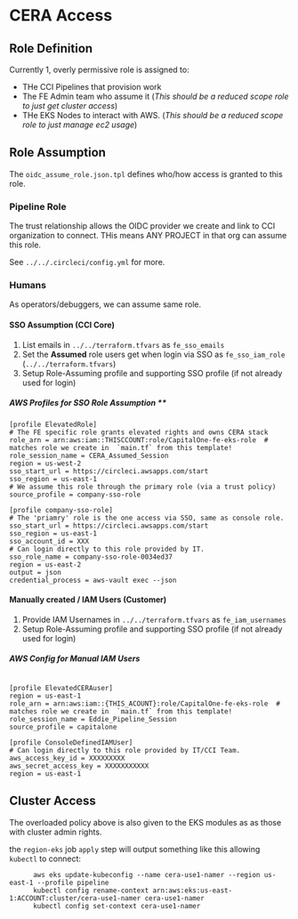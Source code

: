 # CERA Access

## Role Definition

Currently 1, overly permissive role is assigned to:
- THe CCI Pipelines that provision work
- The FE Admin team who assume it (_This should be a reduced scope role to just get cluster access_)
- THe EKS Nodes to interact with AWS. (_This should be a reduced scope role to just manage ec2 usage_)


## Role Assumption

The `oidc_assume_role.json.tpl` defines who/how access is granted to this role.

### Pipeline Role 

The trust relationship allows the OIDC provider we create and link to CCI organization to connect.  THis means ANY PROJECT in that org can assume this role.

See `../../.circleci/config.yml` for more.

### Humans

As operators/debuggers, we can assume same role.  


#### SSO Assumption (CCI Core)

1) List emails in `../../terraform.tfvars` as `fe_sso_emails`
2) Set the **Assumed** role users get when login via SSO as `fe_sso_iam_role` (`../../terraform.tfvars`)
3) Setup Role-Assuming profile and supporting SSO profile (if not already used for login)

##### AWS Profiles for SSO Role Assumption **

```
[profile ElevatedRole]
# The FE specific role grants elevated rights and owns CERA stack
role_arn = arn:aws:iam::THISCCOUNT:role/CapitalOne-fe-eks-role  # matches role we create in  `main.tf` from this template!
role_session_name = CERA_Assumed_Session
region = us-west-2
sso_start_url = https://circleci.awsapps.com/start
sso_region = us-east-1
# We assume this role through the primary role (via a trust policy)
source_profile = company-sso-role

[profile company-sso-role]
# The 'priamry' role is the one access via SSO, same as console role.
sso_start_url = https://circleci.awsapps.com/start
sso_region = us-east-1
sso_account_id = XXX
# Can login directly to this role provided by IT.
sso_role_name = company-sso-role-0034ed37
region = us-east-2
output = json
credential_process = aws-vault exec --json
```



#### Manually created / IAM Users (Customer)


1) Provide IAM Usernames in `../../terraform.tfvars` as `fe_iam_usernames`
2) Setup Role-Assuming profile and supporting SSO profile (if not already used for login)

##### AWS Config for Manual IAM Users

```

[profile ElevatedCERAuser]
region = us-east-1
role_arn = arn:aws:iam::{THIS_ACOUNT}:role/CapitalOne-fe-eks-role  # matches role we create in  `main.tf` from this template!
role_session_name = Eddie_Pipeline_Session
source_profile = capitalone

[profile ConsoleDefinedIAMUser]
# Can login directly to this role provided by IT/CCI Team.
aws_access_key_id = XXXXXXXXX
aws_secret_access_key = XXXXXXXXXXX
region = us-east-1
```



## Cluster Access

The overloaded policy above is also given to the EKS modules as as those with cluster admin rights.

the `region-eks` job `apply` step will output something like this allowing `kubectl` to connect:

```
      aws eks update-kubeconfig --name cera-use1-namer --region us-east-1 --profile pipeline
      kubectl config rename-context arn:aws:eks:us-east-1:ACCOUNT:cluster/cera-use1-namer cera-use1-namer
      kubectl config set-context cera-use1-namer
```
